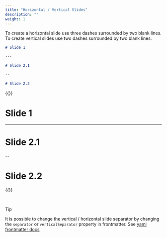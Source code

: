 ```yaml
---
title: "Horizontal / Vertical Slides"
description: ""
weight: 1
---
```


To create a horizontal slide use three dashes surrounded by two blank lines. To create vertical slides use two dashes surrounded by two blank lines:

```md
# Slide 1

---

# Slide 2.1

--

# Slide 2.2
```

{{<revealjs theme="black" progress="true" controls="true">}}
# Slide 1

---

# Slide 2.1

--

# Slide 2.2

{{</revealjs>}}

<br>

> [!TIP]
> It is possible to change the vertical / horizontal slide separator by changing the `separator` or `verticalSeparator` property in frontmatter.
> See [yaml frontmatter docs](../yaml/README.md)

